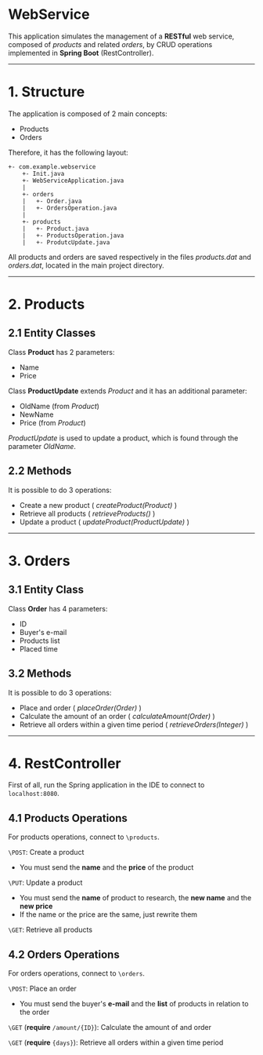 # WebService

This application simulates the management of a **RESTful** web service, composed of *products* and related *orders*,
by CRUD operations implemented in **Spring Boot** (RestController).

---
# 1. Structure

The application is composed of 2 main concepts:
* Products
* Orders

Therefore, it has the following layout:

```
+- com.example.webservice
    +- Init.java
    +- WebServiceApplication.java
    |
    +- orders
    |   +- Order.java
    |   +- OrdersOperation.java
    |
    +- products
    |   +- Product.java
    |   +- ProductsOperation.java
    |   +- ProdutcUpdate.java
```

All products and orders are saved respectively in the files *products.dat* and *orders.dat*,
located in the main project directory.

---
# 2. Products

## 2.1 Entity Classes

Class **Product** has 2 parameters:
* Name
* Price

Class **ProductUpdate** extends *Product* and it has an additional parameter:
* OldName (from *Product*)
* NewName
* Price (from *Product*)

*ProductUpdate* is used to update a product, which is found through the parameter *OldName*.

## 2.2 Methods

It is possible to do 3 operations:
* Create a new product ( *createProduct(Product)* )
* Retrieve all products ( *retrieveProducts()* )
* Update a product ( *updateProduct(ProductUpdate)* )

---
# 3. Orders

## 3.1 Entity Class

Class **Order** has 4 parameters:
* ID
* Buyer's e-mail
* Products list
* Placed time

## 3.2 Methods

It is possible to do 3 operations:
* Place and order ( *placeOrder(Order)* )
* Calculate the amount of an order ( *calculateAmount(Order)* )
* Retrieve all orders within a given time period ( *retrieveOrders(Integer)* )

---
# 4. RestController

First of all, run the Spring application in the IDE to connect to ```localhost:8080```.

## 4.1 Products Operations

For products operations, connect to ```\products```.

```\POST```: Create a product
* You must send the **name** and the **price** of the product

```\PUT```: Update a product
* You must send the **name** of product to research, the **new name** and the **new price**
* If the name or the price are the same, just rewrite them

```\GET```: Retrieve all products

## 4.2 Orders Operations

For orders operations, connect to ```\orders```.

```\POST```: Place an order
* You must send the buyer's **e-mail** and the **list** of products in relation to the order

```\GET``` (**require** ```/amount/{ID}```): Calculate the amount of and order

```\GET``` (**require** ```{days}```): Retrieve all orders within a given time period
